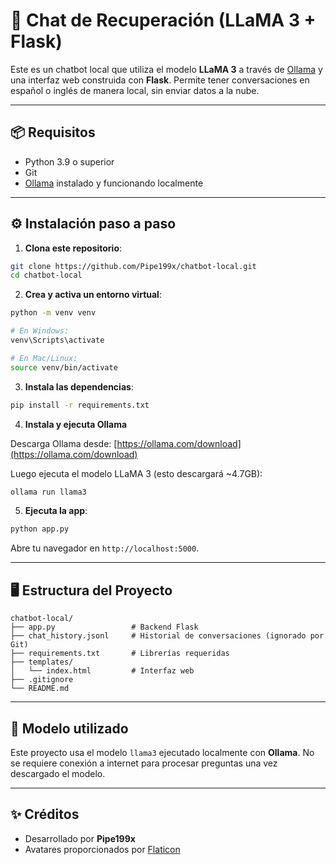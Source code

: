 # 🧠 Chat de Recuperación (LLaMA 3 + Flask)

Este es un chatbot local que utiliza el modelo **LLaMA 3** a través de [Ollama](https://ollama.com/) y una interfaz web construida con **Flask**. Permite tener conversaciones en español o inglés de manera local, sin enviar datos a la nube.

---

## 📦 Requisitos

* Python 3.9 o superior
* Git
* [Ollama](https://ollama.com/) instalado y funcionando localmente

---

## ⚙️ Instalación paso a paso

1. **Clona este repositorio**:

```bash
git clone https://github.com/Pipe199x/chatbot-local.git
cd chatbot-local
```

2. **Crea y activa un entorno virtual**:

```bash
python -m venv venv

# En Windows:
venv\Scripts\activate

# En Mac/Linux:
source venv/bin/activate
```

3. **Instala las dependencias**:

```bash
pip install -r requirements.txt
```

4. **Instala y ejecuta Ollama**

Descarga Ollama desde: [https://ollama.com/download](https://ollama.com/download)

Luego ejecuta el modelo LLaMA 3 (esto descargará \~4.7GB):

```bash
ollama run llama3
```

5. **Ejecuta la app**:

```bash
python app.py
```

Abre tu navegador en `http://localhost:5000`.

---

## 🖥️ Estructura del Proyecto

```
chatbot-local/
├── app.py                 # Backend Flask
├── chat_history.jsonl     # Historial de conversaciones (ignorado por Git)
├── requirements.txt       # Librerías requeridas
├── templates/
│   └── index.html         # Interfaz web
├── .gitignore
└── README.md
```

---

## 🧠 Modelo utilizado

Este proyecto usa el modelo `llama3` ejecutado localmente con **Ollama**. No se requiere conexión a internet para procesar preguntas una vez descargado el modelo.

---

## ✨ Créditos

* Desarrollado por **Pipe199x**
* Avatares proporcionados por [Flaticon](https://www.flaticon.com/)
